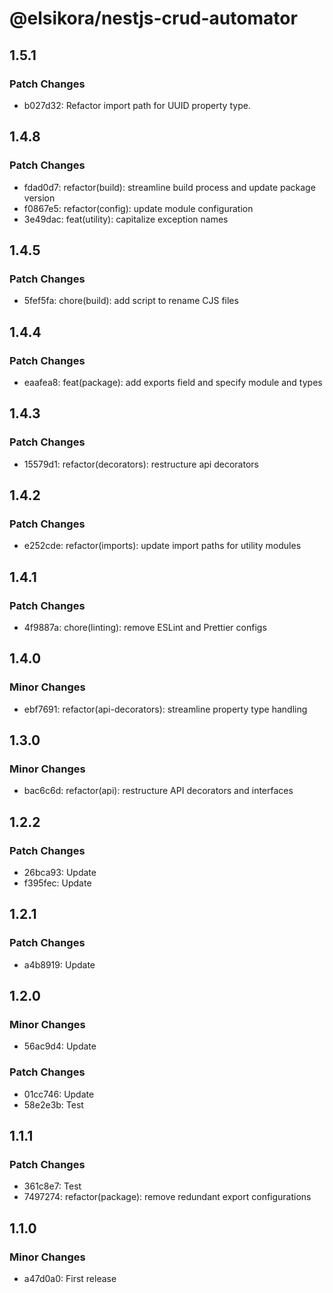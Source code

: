 # @elsikora/nestjs-crud-automator

## 1.5.1

### Patch Changes

- b027d32: Refactor import path for UUID property type.

## 1.4.8

### Patch Changes

- fdad0d7: refactor(build): streamline build process and update package version
- f0867e5: refactor(config): update module configuration
- 3e49dac: feat(utility): capitalize exception names

## 1.4.5

### Patch Changes

- 5fef5fa: chore(build): add script to rename CJS files

## 1.4.4

### Patch Changes

- eaafea8: feat(package): add exports field and specify module and types

## 1.4.3

### Patch Changes

- 15579d1: refactor(decorators): restructure api decorators

## 1.4.2

### Patch Changes

- e252cde: refactor(imports): update import paths for utility modules

## 1.4.1

### Patch Changes

- 4f9887a: chore(linting): remove ESLint and Prettier configs

## 1.4.0

### Minor Changes

- ebf7691: refactor(api-decorators): streamline property type handling

## 1.3.0

### Minor Changes

- bac6c6d: refactor(api): restructure API decorators and interfaces

## 1.2.2

### Patch Changes

- 26bca93: Update
- f395fec: Update

## 1.2.1

### Patch Changes

- a4b8919: Update

## 1.2.0

### Minor Changes

- 56ac9d4: Update

### Patch Changes

- 01cc746: Update
- 58e2e3b: Test

## 1.1.1

### Patch Changes

- 361c8e7: Test
- 7497274: refactor(package): remove redundant export configurations

## 1.1.0

### Minor Changes

- a47d0a0: First release
